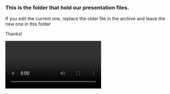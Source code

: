 ### This is the folder that hold our presentation files.

If you edit the current one, replace the older file in the archive and leave the new one in this folder

Thanks!


![](https://github.com/MarkusLoennig/project_template/blob/master/Presentations/BacktoNaturerecordedpresentation.mp4)
